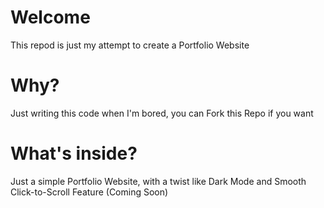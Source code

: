 # Welcome
This repod is just my attempt to create a Portfolio Website

# Why?
Just writing this code when I'm bored, you can Fork this Repo if you want

# What's inside?
Just a simple Portfolio Website, with a twist like Dark Mode and Smooth Click-to-Scroll Feature (Coming Soon)
